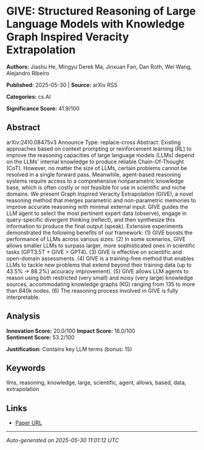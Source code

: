 # GIVE: Structured Reasoning of Large Language Models with Knowledge Graph Inspired Veracity Extrapolation

**Authors:** Jiashu He, Mingyu Derek Ma, Jinxuan Fan, Dan Roth, Wei Wang, Alejandro Ribeiro

**Published:** 2025-05-30 | **Source:** arXiv RSS

**Categories:** cs.AI

**Significance Score:** 41.9/100

## Abstract

arXiv:2410.08475v3 Announce Type: replace-cross 
Abstract: Existing approaches based on context prompting or reinforcement learning (RL) to improve the reasoning capacities of large language models (LLMs) depend on the LLMs' internal knowledge to produce reliable Chain-Of-Thought (CoT). However, no matter the size of LLMs, certain problems cannot be resolved in a single forward pass. Meanwhile, agent-based reasoning systems require access to a comprehensive nonparametric knowledge base, which is often costly or not feasible for use in scientific and niche domains. We present Graph Inspired Veracity Extrapolation (GIVE), a novel reasoning method that merges parametric and non-parametric memories to improve accurate reasoning with minimal external input. GIVE guides the LLM agent to select the most pertinent expert data (observe), engage in query-specific divergent thinking (reflect), and then synthesize this information to produce the final output (speak). Extensive experiments demonstrated the following benefits of our framework: (1) GIVE boosts the performance of LLMs across various sizes. (2) In some scenarios, GIVE allows smaller LLMs to surpass larger, more sophisticated ones in scientific tasks (GPT3.5T + GIVE > GPT4). (3) GIVE is effective on scientific and open-domain assessments. (4) GIVE is a training-free method that enables LLMs to tackle new problems that extend beyond their training data (up to 43.5% -> 88.2%} accuracy improvement). (5) GIVE allows LLM agents to reason using both restricted (very small) and noisy (very large) knowledge sources, accommodating knowledge graphs (KG) ranging from 135 to more than 840k nodes. (6) The reasoning process involved in GIVE is fully interpretable.

## Analysis

**Innovation Score:** 20.0/100
**Impact Score:** 16.0/100  
**Sentiment Score:** 53.2/100

**Justification:** Contains key LLM terms (bonus: 15)

## Keywords

llms, reasoning, knowledge, large, scientific, agent, allows, based, data, extrapolation

## Links

- [Paper URL](https://arxiv.org/abs/2410.08475)

---
*Auto-generated on 2025-05-30 11:01:12 UTC*
